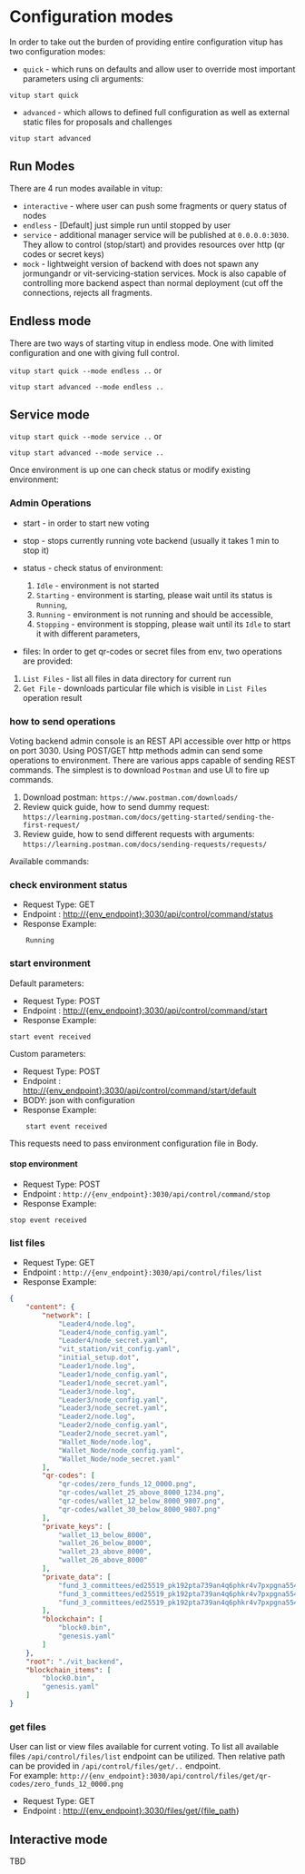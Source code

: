 
# Configuration modes

In order to take out the burden of providing entire configuration vitup has two configuration modes:

- `quick` - which runs on defaults and allow user to override most important parameters using cli arguments:

`vitup start quick`

- `advanced` - which allows to defined full configuration as well as external static files for proposals and challenges

`vitup start advanced`

## Run Modes

There are 4 run modes available in vitup:

- `interactive` - where user can push some fragments or query status of nodes
- `endless` - [Default] just simple run until stopped by user
- `service` - additional manager service will be published at `0.0.0.0:3030`.
  They allow to control (stop/start) and provides resources over http (qr codes or secret keys)
- `mock` - lightweight version of backend with does not spawn any jormungandr or vit-servicing-station services.
  Mock is also capable of controlling more backend aspect than normal deployment (cut off the connections, rejects all fragments.

## Endless mode

There are two ways of starting vitup in endless mode. One with limited configuration and one with giving full control.

`vitup start quick --mode endless ..` or

`vitup start advanced --mode endless ..`

## Service mode

`vitup start quick --mode service ..` or

`vitup start advanced --mode service ..`

Once environment is up one can check status or modify existing environment:

### Admin Operations

- start -  in order to start new voting
- stop -  stops currently running vote backend (usually it takes 1 min to stop it)
- status -  check status of environment:
    1. `Idle` - environment is not started
    2. `Starting` - environment is starting, please wait until its status is `Running`,
    3. `Running` - environment is not running and should be accessible,
    4. `Stopping` - environment is stopping, please wait until its `Idle` to start it with different parameters,

- files:
In order to get qr-codes or secret files from env, two operations are provided:

1. `List Files` - list all files in data directory for current run
2. `Get File` - downloads particular file which is visible in `List Files` operation result

### how to send operations

Voting backend admin console is an REST API accessible over http or https on port 3030.
Using POST/GET http methods admin can send some operations to environment.
There are various apps capable of sending REST commands.
The simplest is to download `Postman` and use UI to fire up commands.

1. Download postman: `https://www.postman.com/downloads/`
2. Review quick guide, how to send dummy request: `https://learning.postman.com/docs/getting-started/sending-the-first-request/`
3. Review guide, how to send different requests with arguments: `https://learning.postman.com/docs/sending-requests/requests/`

Available commands:

### check environment status

- Request Type: GET
- Endpoint : <http://{env_endpoint}:3030/api/control/command/status>
- Response Example:

```text
    Running
```

### start environment

Default parameters:

- Request Type: POST
- Endpoint : <http://{env_endpoint}:3030/api/control/command/start>
- Response Example:

```text
start event received
```

Custom parameters:

- Request Type: POST
- Endpoint : <http://{env_endpoint}:3030/api/control/command/start/default>
- BODY: json with configuration
- Response Example:

```text
    start event received
```

This requests need to pass environment configuration file in Body.

#### stop environment

- Request Type: POST
- Endpoint : `http://{env_endpoint}:3030/api/control/command/stop`
- Response Example:

```text
stop event received
```

### list files

- Request Type: GET
- Endpoint : `http://{env_endpoint}:3030/api/control/files/list`
- Response Example:

```json
{
    "content": {
        "network": [
            "Leader4/node.log",
            "Leader4/node_config.yaml",
            "Leader4/node_secret.yaml",
            "vit_station/vit_config.yaml",
            "initial_setup.dot",
            "Leader1/node.log",
            "Leader1/node_config.yaml",
            "Leader1/node_secret.yaml",
            "Leader3/node.log",
            "Leader3/node_config.yaml",
            "Leader3/node_secret.yaml",
            "Leader2/node.log",
            "Leader2/node_config.yaml",
            "Leader2/node_secret.yaml",
            "Wallet_Node/node.log",
            "Wallet_Node/node_config.yaml",
            "Wallet_Node/node_secret.yaml"
        ],
        "qr-codes": [
            "qr-codes/zero_funds_12_0000.png",
            "qr-codes/wallet_25_above_8000_1234.png",
            "qr-codes/wallet_12_below_8000_9807.png",
            "qr-codes/wallet_30_below_8000_9807.png"
        ],
        "private_keys": [
            "wallet_13_below_8000",
            "wallet_26_below_8000",
            "wallet_23_above_8000",
            "wallet_26_above_8000"
        ],
        "private_data": [
            "fund_3_committees/ed25519_pk192pta739an4q6phkr4v7pxpgna5544mkkfh8ce6p0auxmk5j89xs0706fp/communication_key.sk",
            "fund_3_committees/ed25519_pk192pta739an4q6phkr4v7pxpgna5544mkkfh8ce6p0auxmk5j89xs0706fp/encrypting_vote_key.sk",
            "fund_3_committees/ed25519_pk192pta739an4q6phkr4v7pxpgna5544mkkfh8ce6p0auxmk5j89xs0706fp/member_secret_key.sk"
        ],
        "blockchain": [
            "block0.bin",
            "genesis.yaml"
        ]
    },
    "root": "./vit_backend",
    "blockchain_items": [
        "block0.bin",
        "genesis.yaml"
    ]
}
```

### get files

User can list or view files available for current voting.
To list all available files `/api/control/files/list` endpoint can be utilized.
Then relative path can be provided in `/api/control/files/get/..` endpoint.\
For example: `http://{env_endpoint}:3030/api/control/files/get/qr-codes/zero_funds_12_0000.png`

- Request Type: GET
- Endpoint : <http://{env_endpoint}:3030/files/get/{file_path>}

## Interactive mode

TBD
